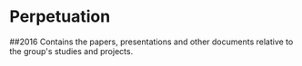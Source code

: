 # Perpetuation
##2016
Contains the papers, presentations and other documents relative to the group's studies and projects.
